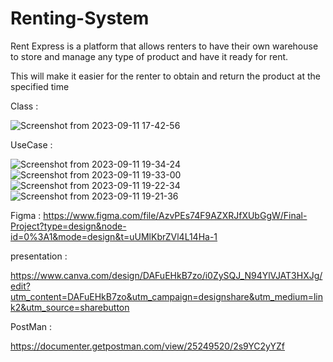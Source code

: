 # Renting-System

Rent Express is a platform that allows renters to have their own warehouse to store and manage any type of product and have it ready for rent.

This will make it easier for the renter to obtain and return the product at the specified time



Class :

![Screenshot from 2023-09-11 17-42-56](https://github.com/FarhanMubark/Renting-System/assets/61158054/daaab836-3e25-405c-b6b2-dce09315cec0)





UseCase :




![Screenshot from 2023-09-11 19-34-24](https://github.com/FarhanMubark/Renting-System/assets/61158054/76ce739c-5af2-4343-8874-333357b85e1e)
![Screenshot from 2023-09-11 19-33-00](https://github.com/FarhanMubark/Renting-System/assets/61158054/803da516-5ace-49b8-97e5-e829fa595824)
![Screenshot from 2023-09-11 19-22-34](https://github.com/FarhanMubark/Renting-System/assets/61158054/e4d27c6b-46a6-47a7-add2-44b2fd2669df)
![Screenshot from 2023-09-11 19-21-36](https://github.com/FarhanMubark/Renting-System/assets/61158054/1dde0610-eccf-46e2-8d8c-5cb12008cdcd)






 Figma : 
https://www.figma.com/file/AzvPEs74F9AZXRJfXUbGgW/Final-Project?type=design&node-id=0%3A1&mode=design&t=uUMlKbrZVl4L14Ha-1





presentation :

https://www.canva.com/design/DAFuEHkB7zo/i0ZySQJ_N94YlVJAT3HXJg/edit?utm_content=DAFuEHkB7zo&utm_campaign=designshare&utm_medium=link2&utm_source=sharebutton



PostMan : 

https://documenter.getpostman.com/view/25249520/2s9YC2yYZf

